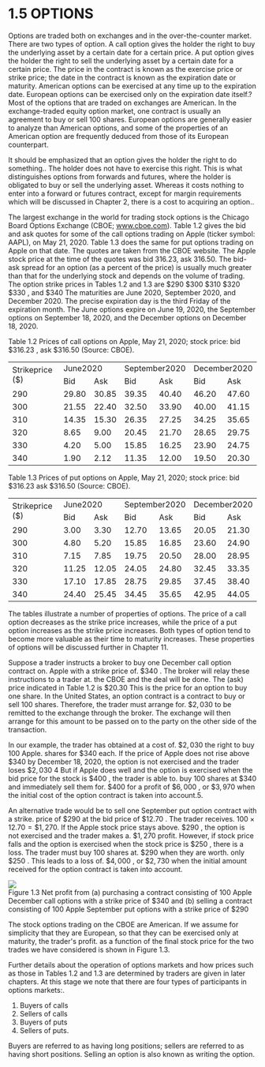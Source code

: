 # 1.5 OPTIONS  

Options are traded both on exchanges and in the over-the-counter market. There are two types of option. A call option gives the holder the right to buy the underlying asset by a certain date for a certain price. A put option gives the holder the right to sell the underlying asset by a certain date for a certain price. The price in the contract is known as the exercise price or strike price; the date in the contract is known as the expiration date or maturity. American options can be exercised at any time up to the expiration date. European options can be exercised only on the expiration date itself.? Most of the options that are traded on exchanges are American. In the exchange-traded equity option market, one contract is usually an agreement to buy or sell 100 shares. European options are generally easier to analyze than American options, and some of the properties of an American option are frequently deduced from those of its European counterpart.  

It should be emphasized that an option gives the holder the right to do something.. The holder does not have to exercise this right. This is what distinguishes options from forwards and futures, where the holder is obligated to buy or sell the underlying asset. Whereas it costs nothing to enter into a forward or futures contract, except for margin requirements which will be discussed in Chapter 2, there is a cost to acquiring an option..  

The largest exchange in the world for trading stock options is the Chicago Board Options Exchange (CBOE; www.cboe.com). Table 1.2 gives the bid and ask quotes for some of the call options trading on Apple (ticker symbol: AAPL), on May 21, 2020. Table 1.3 does the same for put options trading on Apple on that date. The quotes are taken from the CBOE website. The Apple stock price at the time of the quotes was bid 316.23, ask 316.50. The bid-ask spread for an option (as a percent of the price) is usually much greater than that for the underlying stock and depends on the volume of trading. The option strike prices in Tables 1.2 and 1.3 are $\$290$ $\$300$ $\$310$ $\$320$ $\$330$ , and $\$340$ The maturities are June 2020, September 2020, and December 2020. The precise expiration day is the third Friday of the expiration month. The June options expire on June 19, 2020, the September options on September 18, 2020, and the December options on December 18, 2020.  

Table 1.2 Prices of call options on Apple, May 21, 2020; stock price: bid $\$316.23$ , ask \$316.50 (Source: CBOE).   


<html><body><table><tr><td rowspan="2">Strikeprice ($)</td><td colspan="2">June2020</td><td colspan="2">September2020</td><td colspan="2">December2020</td></tr><tr><td>Bid</td><td>Ask</td><td>Bid</td><td>Ask</td><td>Bid</td><td>Ask</td></tr><tr><td>290</td><td>29.80</td><td>30.85</td><td>39.35</td><td>40.40</td><td>46.20</td><td>47.60</td></tr><tr><td>300</td><td>21.55</td><td>22.40</td><td>32.50</td><td>33.90</td><td>40.00</td><td>41.15</td></tr><tr><td>310</td><td>14.35</td><td>15.30</td><td>26.35</td><td>27.25</td><td>34.25</td><td>35.65</td></tr><tr><td>320</td><td>8.65</td><td>9.00</td><td>20.45</td><td>21.70</td><td>28.65</td><td>29.75</td></tr><tr><td>330</td><td>4.20</td><td>5.00</td><td>15.85</td><td>16.25</td><td>23.90</td><td>24.75</td></tr><tr><td>340</td><td>1.90</td><td>2.12</td><td>11.35</td><td>12.00</td><td>19.50</td><td>20.30</td></tr></table></body></html>  

Table 1.3  Prices of put options on Apple, May 21, 2020; stock price: bid $\$316.23$ ask $\$316.50$ (Source: CBOE).   


<html><body><table><tr><td rowspan="2">Strikeprice ($)</td><td colspan="2">June2020</td><td colspan="2">September2020</td><td colspan="2">December2020</td></tr><tr><td>Bid</td><td>Ask</td><td>Bid</td><td>Ask</td><td>Bid</td><td>Ask</td></tr><tr><td>290</td><td>3.00</td><td>3.30</td><td>12.70</td><td>13.65</td><td>20.05</td><td>21.30</td></tr><tr><td>300</td><td>4.80</td><td>5.20</td><td>15.85</td><td>16.85</td><td>23.60</td><td>24.90</td></tr><tr><td>310</td><td>7.15</td><td>7.85</td><td>19.75</td><td>20.50</td><td>28.00</td><td>28.95</td></tr><tr><td>320</td><td>11.25</td><td>12.05</td><td>24.05</td><td>24.80</td><td>32.45</td><td>33.35</td></tr><tr><td>330</td><td>17.10</td><td>17.85</td><td>28.75</td><td>29.85</td><td>37.45</td><td>38.40</td></tr><tr><td>340</td><td>24.40</td><td>25.45</td><td>34.45</td><td>35.65</td><td>42.95</td><td>44.05</td></tr></table></body></html>  

The tables illustrate a number of properties of options. The price of a call option decreases as the strike price increases, while the price of a put option increases as the strike price increases. Both types of option tend to become more valuable as their time to maturity increases. These properties of options will be discussed further in Chapter 11.  

Suppose a trader instructs a broker to buy one December call option contract on. Apple with a strike price of. $\$340$ . The broker will relay these instructions to a trader at. the CBOE and the deal will be done. The (ask) price indicated in Table 1.2 is $\$20.30$ This is the price for an option to buy one share. In the United States, an option contract is a contract to buy or sell 100 shares. Therefore, the trader must arrange for. $\$2,030$ to be remitted to the exchange through the broker. The exchange will then arrange for this amount to be passed on to the party on the other side of the transaction.  

In our example, the trader has obtained at a cost of. $\$2,030$ the right to buy 100 Apple. shares for $\$340$ each. If the price of Apple does not rise above $\$340$ by December 18, 2020, the option is not exercised and the trader loses $\$2,030$ 4 But if Apple does well and the option is exercised when the bid price for the stock is $\$400$ , the trader is able to. buy 100 shares at $\$340$ and immediately sell them for. $\$400$ for a profit of $\$6,000$ , or $\$3,970$ when the initial cost of the option contract is taken into account.5.  

An alternative trade would be to sell one September put option contract with a strike. price of $\$290$ at the bid price of $\$12.70$ . The trader receives. $100\times12.70=\$1,270.$ If the Apple stock price stays above. $\$290$ , the option is not exercised and the trader makes a. $\$1,270$ profit. However, if stock price falls and the option is exercised when the stock price is $\$250$ , there is a loss. The trader must buy 100 shares at. $\$290$ when they are worth. only $\$250$ . This leads to a loss of. $\$4,000$ , or $\$2,730$ when the initial amount received for the option contract is taken into account.  

![](4d3b569792ff60f71d14062fb9a2f2ce3ca49314bac34d25141cd12c651df638.jpg)  
Figure 1.3 Net profit from (a) purchasing a contract consisting of 100 Apple December call options with a strike price of $\$340$ and (b) selling a contract consisting of 100 Apple September put options with a strike price of $\$290$  

The stock options trading on the CBOE are American. If we assume for simplicity that they are European, so that they can be exercised only at maturity, the trader's profit. as a function of the final stock price for the two trades we have considered is shown in Figure 1.3.  

Further details about the operation of options markets and how prices such as those in Tables 1.2 and 1.3 are determined by traders are given in later chapters. At this stage we note that there are four types of participants in options markets:.  

1. Buyers of calls   
2. Sellers of calls   
3. Buyers of puts   
4. Sellers of puts.  

Buyers are referred to as having long positions; sellers are referred to as having short positions. Selling an option is also known as writing the option.  

